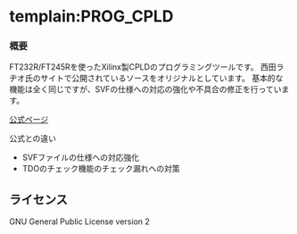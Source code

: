 templain:PROG_CPLD  
==============================================================================  
  
### 概要  

FT232R/FT245Rを使ったXilinx製CPLDのプログラミングツールです。
西田ラヂオ氏のサイトで公開されているソースをオリジナルとしています。
基本的な機能は全く同じですが、SVFの仕様への対応の強化や不具合の修正を行っています。

[公式ページ](http://tulip-house.ddo.jp/digital/PROG_CPLD/index.html "西田ラヂオ氏のページ")  


公式との違い  
* SVFファイルの仕様への対応強化
* TDOのチェック機能のチェック漏れへの対策  

ライセンス  
-------------------------------------------------------------------------------  
GNU General Public License version 2  

